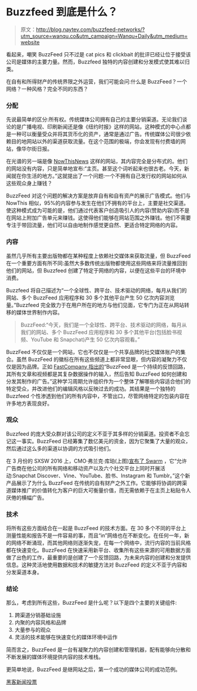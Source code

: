 # Buzzfeed 到底是什么？

> 原文：<http://blog.naytev.com/buzzfeed-networks/?utm_source=wanqu.co&utm_campaign=Wanqu+Daily&utm_medium=website>

看起来，嘲笑 BuzzFeed 只不过是 cat pics 和 clickbait 的批评已经让位于接受该公司是媒体的主要力量。然而，Buzzfeed 独特的内容创建和分发模式使其难以归类。

在自有和所得财产的传统界限之外运营，我们可能会问:什么是 BuzzFeed？一个网络？一种风格？完全不同的东西？

### 分配

先说最简单的区分:所有权。传统媒体公司拥有自己的主要分销渠道。无论我们谈论的是广播电视、印刷新闻还是像《纽约时报》这样的网站，这种模式的中心点都是一种可以衡量受众并将其货币化的资产，通常是通过广告。传统媒体公司很少依赖目的地网站以外的渠道获取流量。在这个范围的极端，你会发现有付费墙的网站，像华尔街日报。

在光谱的另一端是像 [NowThisNews](https://nowthisnews.com/) 这样的网站，其内容完全是分布式的。他们的网站没有内容，只是简单地宣布:“主页。甚至这个词听起来也很古老。今天，新闻就在你生活的地方。”这就提出了一个问题:一个不拥有自己发行权的网站如何从这些观众身上赚钱？

BuzzFeed 对这个问题的解决方案是放弃自有和自有资产的展示广告模式。他们与 NowThis 相似，95%的内容参与发生在他们不拥有的平台上，主要是社交渠道。使这种模式成为可能的是，他们通过代表客户创造吸引人的内容(赞助内容)而不是在网站上附加广告单元来赚钱。这使得他们能够在网站范围之外赚钱。他们不需要专注于带回流量，他们可以自由地制作感觉更自然、更适合特定网络的内容。



### 内容

虽然几乎所有主要出版物都在某种程度上依赖社交媒体来获取流量，但 BuzzFeed 在一个重要方面有所不同:虽然大多数传统出版物都使用这些网络来将流量推回到他们的网站，但 Buzzfeed 创建了特定于网络的内容，以便在这些平台的环境中消费。

Buzzfeed 将自己描述为“一个全球性、跨平台、技术驱动的网络，每月从我们的网站、多个 BuzzFeed 应用程序和 30 多个其他平台产生 50 亿次内容浏览量。”Buzzfeed 完全致力于在用户所在的地方与他们见面，它专门为正在从网站转移的媒体世界制作内容。

> BuzzFeed:“今天，我们是一个全球性、跨平台、技术驱动的网络，每月从我们的网站、多个 BuzzFeed 应用程序和 30 多个其他平台(包括脸书视频、YouTube 和 Snapchat)产生 50 亿次内容观看。”

BuzzFeed 不仅仅是一个网站，它也不仅仅是一个共享品牌的社交媒体账户的集合。虽然 BuzzFeed 的徽标在所有这些频道上都非常显眼，但内容的凝聚力不仅仅是因为品牌。正如 [FastCompany 指出的](http://www.fastcompany.com/3056057/most-innovative-companies/how-buzzfeeds-jonah-peretti-is-building-a-100-year-media-company)“BuzzFeed 是一个持续的反馈回路，其所有文章和视频都是其复杂数据操作的输入，然后告知 BuzzFeed 如何创建和分发其制作的广告。”这种学习周期允许组织作为一个整体了解哪些内容适合他们的特定受众，并改进他们的编辑风格以反映过去的成功。其结果是一个独特的 Buzzfeed 个性渗透到他们的所有内容中，不管出口，尽管网络特定的包装内容在许多地方表现良好。

### 观众

Buzzfeed 的庞大受众群对该公司的定义不亚于其多样的分销渠道。投资者不会忘记这一事实。BuzzFeed 已经筹集了数亿美元的资金，因为它聚集了大量的观众，然后通过这么多的渠道以协调的方式吸引他们。



在 3 月份的 SXSW 2016 上，CMO·弗兰克·库珀(上图)[宣布了 Swarm](http://www.adweek.com/news/technology/buzzfeed-launches-new-ad-format-further-monetize-its-big-social-reach-170172) ，它“允许广告商在他公司的所有网络和移动资产以及六个社交平台上同时开展活动:Snapchat Discover、Vine、YouTube、脸书、Instagram 和 Tumblr。”这个新产品展示了为什么 BuzzFeed 在传统的自有财产之外工作。它能够将协调的跨渠道媒体推广的价值转化为客户的巨大可衡量价值，而无需依赖于在主页上粘贴令人厌倦的横幅广告。

### 技术

将所有这些方面结合在一起是 BuzzFeed 的技术方面。在 30 多个不同的平台上测量性能和报告不是一件容易的事，而且“in”网络也在不断变化。在任何一年，新的网络不断涌现，而其他网络则逐渐失宠，在每一个网络中，流行内容的当前风格都在快速变化。BuzzFeed 在快速采用新平台、收集所有这些来源的可用数据方面做了出色的工作，最重要的是创建了一个反馈回路，为未来内容的创建和分发提供信息。这种灵活地使用数据和技术的敏捷方法对 BuzzFeed 的定义不亚于内容和分发渠道本身。

### 结论

那么，考虑到所有这些，BuzzFeed 是什么呢？以下是四个主要的关键组件:

1.  跨渠道分销基础设施
2.  内聚的内容风格和品牌
3.  大量参与的观众
4.  灵活的技术能够在快速变化的媒体环境中运作

简而言之，BuzzFeed 是一台有凝聚力的内容创建和管理机器，配有能够向分散和不断发展的媒体环境提供内容的技术堆栈。

更简单地说，BuzzFeed 是继网站之后，第一个成功的媒体公司的成功范例。

[黑客新闻投票](https://news.ycombinator.com/submit)



